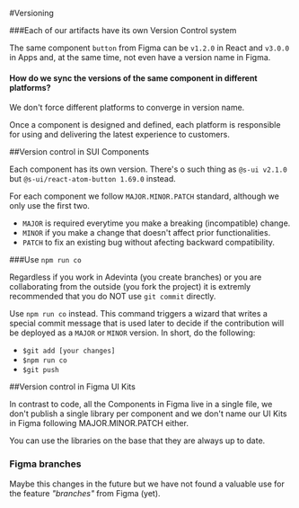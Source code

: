 #Versioning

###Each of our artifacts have its own Version Control system

The same component `button` from Figma can be `v1.2.0` in React and `v3.0.0` in Apps and, at the same time, not even have a version name in Figma.

#### How do we sync the versions of the same component in  different platforms?

We don't force different platforms to converge in version name.

Once a component is designed and defined, each platform is responsible for using and delivering the latest experience to customers.

##Version control in SUI Components

Each component has its own version. There's o such thing as `@s-ui v2.1.0` but `@s-ui/react-atom-button 1.69.0` instead.

For each component we follow `MAJOR.MINOR.PATCH` standard, although we only use the first two.

- `MAJOR` is required everytime you make a breaking (incompatible) change.
- `MINOR` if you make a change that doesn't affect prior functionalities.
- `PATCH` to fix an existing bug without afecting backward compatibility.


###Use `npm run co`

Regardless if you work in Adevinta (you create branches) or you are collaborating from the outside (you fork the project) it is extremly recommended that you do NOT use `git commit` directly.

Use `npm run co` instead. This command triggers a wizard that writes a special commit message that is used later to decide if the contribution will be deployed as a `MAJOR` or `MINOR` version. In short, do the following:

- `$git add [your changes]`
- `$npm run co`
- `$git push`

##Version control in Figma UI Kits

In contrast to code, all the Components in Figma live in a single file, we don't publish a single library per component and we don't name our UI Kits in Figma following MAJOR.MINOR.PATCH either.

You can use the libraries on the base that they are always up to date. 

### Figma branches

Maybe this changes in the future but we have not found a valuable use for the feature _"branches"_ from Figma (yet).

